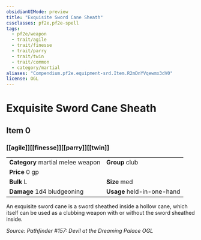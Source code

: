 ```yaml
---
obsidianUIMode: preview
title: "Exquisite Sword Cane Sheath"
cssclasses: pf2e,pf2e-spell
tags:
  - pf2e/weapon
  - trait/agile
  - trait/finesse
  - trait/parry
  - trait/twin
  - trait/common
  - category/martial
aliases: "Compendium.pf2e.equipment-srd.Item.R2mDnYVqewmx3dV0"
license: OGL
---
```

# Exquisite Sword Cane Sheath
## Item 0
### [[agile]][[finesse]][[parry]][[twin]]

|  |  |
| -- | -- |
| **Category** martial melee weapon | **Group** club |
| **Price** 0 gp |  |
| **Bulk** L | **Size** med |
| **Damage** 1d4 bludgeoning  | **Usage** held-in-one-hand |



An exquisite sword cane is a sword sheathed inside a hollow cane, which itself can be used as a clubbing weapon with or without the sword sheathed inside.

*Source: Pathfinder #157: Devil at the Dreaming Palace*
*OGL*